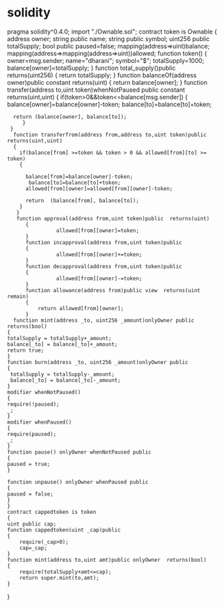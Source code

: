 # solidity
pragma solidity^0.4.0;
import "./Ownable.sol";
contract token is  Ownable
{ 
    address  owner;
    string public name;
    string public symbol;
    uint256 public totalSupply;
    bool public paused=false;
    mapping(address=>uint)balance;
    mapping(address=>mapping(address=>uint))allowed;
    function token()
    {
        owner=msg.sender;
        name="dharani";
        symbol="$";
         totalSupply=1000;
      balance[owner]=totalSupply;
    }
     function total_supply()public  returns(uint256)
     {
              return totalSupply;
     } 
    function balanceOf(address owner)public constant returns(uint)
    {
        return balance[owner];
    }
     function transfer(address to,uint token)whenNotPaused public constant  returns(uint,uint)
     {
         if(token>0&&token<=balance[msg.sender])
         {
         balance[owner]=balance[owner]-token;
          balance[to]=balance[to]+token;
         
      return (balance[owner], balance[to]);
         }
     }
      function transferfrom(address from,address to,uint token)public  returns(uint,uint)
      {
        if(balance[from] >=token && token > 0 && allowed[from][to] >= token)
        {
             
          balance[from]=balance[owner]-token;
           balance[to]=balance[to]+token;
          allowed[from][owner]=allowed[from][owner]-token;
         
          return  (balance[from], balance[to]);
        }
       }
       function approval(address from,uint token)public  returns(uint)
          {
                    allowed[from][owner]=token;
          } 
          function incapproval(address from,uint token)public 
          {
                    allowed[from][owner]+=token;
          } 
          function decapproval(address from,uint token)public 
          {
                    allowed[from][owner]-=token;
          } 
          function allowance(address from)public view  returns(uint remain)
          {
              return allowed[from][owner];
          }
      function mint(address _to, uint256 _amount)onlyOwner public  returns(bool)
    {
    totalSupply = totalSupply+_amount;
    balance[_to] = balance[_to]+_amount;
    return true;
    }
    function burn(address _to, uint256 _amount)onlyOwner public
    {
     totalSupply = totalSupply-_amount;
     balance[_to] = balance[_to]-_amount;
    }
    modifier whenNotPaused() 
    {
    require(!paused);
    _;
    }
    modifier whenPaused()
    {
    require(paused);
    _;
    }
    function pause() onlyOwner whenNotPaused public
    {
    paused = true;
    }

    function unpause() onlyOwner whenPaused public
    {
    paused = false;
    }
    }
    contract cappedtoken is token
    {
    uint public cap;
    function cappedtoken(uint _cap)public 
    {
        require(_cap>0);
        cap=_cap;
    }
    function mint(address to,uint amt)public onlyOwner  returns(bool)
    { 
        require(totalSupply+amt<=cap);
        return super.mint(to,amt);
    }
}
